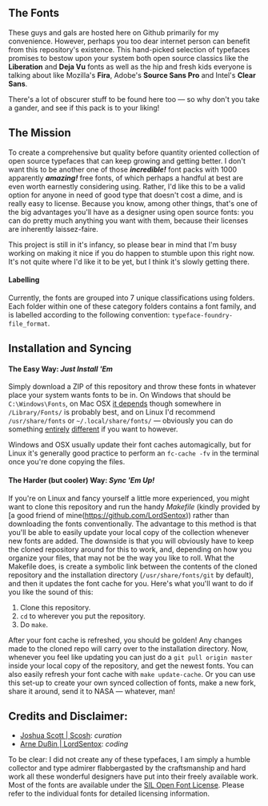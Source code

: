 ## The Fonts
These guys and gals are hosted here on Github primarily for my convenience. However, perhaps you too dear internet person can benefit from this repository's existence. This hand-picked selection of typefaces promises to bestow upon your system both open source classics like the **Liberation** and **Deja Vu** fonts as well as the hip and fresh kids everyone is talking about like Mozilla's **Fira**, Adobe's **Source Sans Pro** and Intel's **Clear Sans**.

There's a lot of obscurer stuff to be found here too — so why don't you take a gander, and see if this pack is to your liking!

## The Mission
To create a comprehensive but quality before quantity oriented collection of open source typefaces that can keep growing and getting better. I don't want this to be another one of those ***incredible!*** font packs with 1000 apparently ***amazing!*** free fonts, of which perhaps a handful at best are even worth earnestly considering using. Rather, I'd like this to be a valid option for anyone in need of good type that doesn't cost a dime, and is really easy to license. Because you know, among other things, that's one of the big advantages you'll have as a designer using open source fonts: you can do pretty much anything you want with them, because their licenses are inherently laissez-faire.

This project is still in it's infancy, so please bear in mind that I'm busy working on making it nice if you do happen to stumble upon this right now. It's not quite where I'd like it to be yet, but I think it's slowly getting there.

#### Labelling
Currently, the fonts are grouped into 7 unique classifications using folders. Each folder within one of these category folders contains a font family, and is labelled according to the following convention: `typeface-foundry-file_format`.

## Installation and Syncing
#### The Easy Way: *Just Install 'Em*
Simply download a ZIP of this repository and throw these fonts in whatever place your system wants fonts to be in. On Windows that should be `C:\Windows\Fonts`, on Mac OSX [it depends](https://support.apple.com/en-us/HT201722) though somewhere in `/Library/Fonts/` is probably best, and on Linux I'd recommend `/usr/share/fonts` or `~/.local/share/fonts/` — obviously you can do something [entirely](https://wiki.ubuntu.com/Fonts) [different](https://wiki.archlinux.org/index.php/Fonts) if you want to however.

Windows and OSX usually update their font caches automagically, but for Linux it's generally good practice to perform an `fc-cache -fv` in the terminal once you're done copying the files.

#### The Harder (but cooler) Way: *Sync 'Em Up!*
If you're on Linux and fancy yourself a little more experienced, you might want to clone this repository and run the handy *Makefile* (kindly provided by [a good friend of mine(https://github.com/LordSentox)) rather than downloading the fonts conventionally. The advantage to this method is that you'll be able to easily update your local copy of the collection whenever new fonts are added. The downside is that you will obviously have to keep the cloned repository around for this to work, and, depending on how you organize your files, that may not be the way you like to roll. What the Makefile does, is create a symbolic link between the contents of the cloned repository and the installation directory (`/usr/share/fonts/git` by default), and then it updates the font cache for you.
Here's what you'll want to do if you like the sound of this:

1. Clone this repository.
2. `cd` to wherever you put the repository.
3. Do `make`.

After your font cache is refreshed, you should be golden! Any changes made to the cloned repo will carry over to the installation directory. Now, whenever you feel like updating you can just do a `git pull origin master` inside your local copy of the repository, and get the newest fonts. You can also easily refresh your font cache with `make update-cache`. Or you can use this set-up to create your own synced collection of fonts, make a new fork, share it around, send it to NASA — whatever, man!

## Credits and Disclaimer:
- [Joshua Scott | Scosh](https://github.com/Scosh): *curation*
- [Arne Dußin | LordSentox](https://github.com/LordSentox): *coding*

To be clear: I did not create any of these typefaces, I am simply a humble collector and type admirer flabbergasted by the craftsmanship and hard work all these wonderful designers have put into their freely available work. Most of the fonts are available under the [SIL Open Font License](http://scripts.sil.org/cms/scripts/page.php?site_id=nrsi&id=OFL). Please refer to the individual fonts for detailed licensing information.

